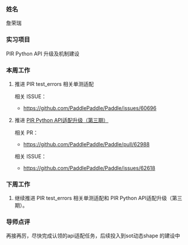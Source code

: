### 姓名

詹荣瑞

### 实习项目

PIR Python API 升级及机制建设

### 本周工作

1. 推进 PIR test_errors 相关单测适配
    
    相关 ISSUE：
    - https://github.com/PaddlePaddle/Paddle/issues/60696

2. 推进 [PIR Python API适配升级（第三期）](https://github.com/PaddlePaddle/Paddle/issues/62618)
    
    相关 PR：
    - https://github.com/PaddlePaddle/Paddle/pull/62988

    相关 ISSUE：
    - https://github.com/PaddlePaddle/Paddle/issues/62618

### 下周工作

1. 继续推进 PIR test_errors 相关单测适配和 PIR Python API适配升级（第三期）。

### 导师点评
再接再厉，尽快完成认领的api适配任务，后续投入到sot动态shape 的建设中
